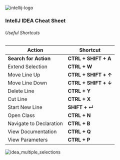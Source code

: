 ![intellij-logo](https://upload.wikimedia.org/wikipedia/commons/d/d5/IntelliJ_IDEA_Logo.svg)

### IntellJ IDEA Cheat Sheet

###### Useful Shortcuts

|   Action                  |Shortcut               |
|---------------------------|-----------------------|
|**Search for Action**      |**CTRL + SHIFT + A**   |
|Extend Selection           |**CTRL + W**           |
|Move Line Up               |**CTRL + SHIFT + ↑**   |
|Move Line Down             |**CTRL + SHIFT + ↓**   |
|Delete Line                |**CTRL + Y**           |
|Cut Line                   |**CTRL + X**           |
|Start New Line             |**SHIFT + ↵**          |
|Open Class                 |**CTRL + N**           |
|Navigate to Declaration    |**CTRL + B**           |
|View Documentation         |**CTRL + Q**           |
|View Parameters            |**CTRL + P**           |

![idea_multiple_selections](https://d3nmt5vlzunoa1.cloudfront.net/idea/files/2014/03/multiple_selections.gif)
